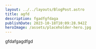 ```yaml
---
layout: ../../layouts/BlogPost.astro
title: agfd
description: fgadfgfdaga
publishDate: 2023-10-18T10:09:28.942Z
heroImage: /assets/placeholder-hero.jpg
---
```

g﻿fdafgagdfgd